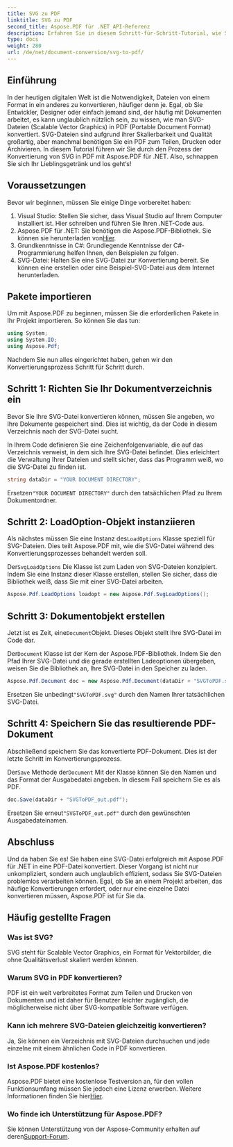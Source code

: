 ```yaml
---
title: SVG zu PDF
linktitle: SVG zu PDF
second_title: Aspose.PDF für .NET API-Referenz
description: Erfahren Sie in diesem Schritt-für-Schritt-Tutorial, wie Sie mit Aspose.PDF für .NET SVG in PDF konvertieren. Perfekt für Entwickler und Designer.
type: docs
weight: 280
url: /de/net/document-conversion/svg-to-pdf/
---
```

## Einführung

In der heutigen digitalen Welt ist die Notwendigkeit, Dateien von einem Format in ein anderes zu konvertieren, häufiger denn je. Egal, ob Sie Entwickler, Designer oder einfach jemand sind, der häufig mit Dokumenten arbeitet, es kann unglaublich nützlich sein, zu wissen, wie man SVG-Dateien (Scalable Vector Graphics) in PDF (Portable Document Format) konvertiert. SVG-Dateien sind aufgrund ihrer Skalierbarkeit und Qualität großartig, aber manchmal benötigen Sie ein PDF zum Teilen, Drucken oder Archivieren. In diesem Tutorial führen wir Sie durch den Prozess der Konvertierung von SVG in PDF mit Aspose.PDF für .NET. Also, schnappen Sie sich Ihr Lieblingsgetränk und los geht‘s!

## Voraussetzungen

Bevor wir beginnen, müssen Sie einige Dinge vorbereitet haben:

1. Visual Studio: Stellen Sie sicher, dass Visual Studio auf Ihrem Computer installiert ist. Hier schreiben und führen Sie Ihren .NET-Code aus.
2.  Aspose.PDF für .NET: Sie benötigen die Aspose.PDF-Bibliothek. Sie können sie herunterladen von[Hier](https://releases.aspose.com/pdf/net/).
3. Grundkenntnisse in C#: Grundlegende Kenntnisse der C#-Programmierung helfen Ihnen, den Beispielen zu folgen.
4. SVG-Datei: Halten Sie eine SVG-Datei zur Konvertierung bereit. Sie können eine erstellen oder eine Beispiel-SVG-Datei aus dem Internet herunterladen.

## Pakete importieren

Um mit Aspose.PDF zu beginnen, müssen Sie die erforderlichen Pakete in Ihr Projekt importieren. So können Sie das tun:

```csharp
using System;
using System.IO;
using Aspose.Pdf;
```
Nachdem Sie nun alles eingerichtet haben, gehen wir den Konvertierungsprozess Schritt für Schritt durch.

## Schritt 1: Richten Sie Ihr Dokumentverzeichnis ein

Bevor Sie Ihre SVG-Datei konvertieren können, müssen Sie angeben, wo Ihre Dokumente gespeichert sind. Dies ist wichtig, da der Code in diesem Verzeichnis nach der SVG-Datei sucht.

In Ihrem Code definieren Sie eine Zeichenfolgenvariable, die auf das Verzeichnis verweist, in dem sich Ihre SVG-Datei befindet. Dies erleichtert die Verwaltung Ihrer Dateien und stellt sicher, dass das Programm weiß, wo die SVG-Datei zu finden ist.

```csharp
string dataDir = "YOUR DOCUMENT DIRECTORY";
```

 Ersetzen`"YOUR DOCUMENT DIRECTORY"` durch den tatsächlichen Pfad zu Ihrem Dokumentordner.

## Schritt 2: LoadOption-Objekt instanziieren

 Als nächstes müssen Sie eine Instanz des`LoadOptions` Klasse speziell für SVG-Dateien. Dies teilt Aspose.PDF mit, wie die SVG-Datei während des Konvertierungsprozesses behandelt werden soll.

 Der`SvgLoadOptions` Die Klasse ist zum Laden von SVG-Dateien konzipiert. Indem Sie eine Instanz dieser Klasse erstellen, stellen Sie sicher, dass die Bibliothek weiß, dass Sie mit einer SVG-Datei arbeiten.

```csharp
Aspose.Pdf.LoadOptions loadopt = new Aspose.Pdf.SvgLoadOptions();
```

## Schritt 3: Dokumentobjekt erstellen

 Jetzt ist es Zeit, eine`Document`Objekt. Dieses Objekt stellt Ihre SVG-Datei im Code dar.

 Der`Document` Klasse ist der Kern der Aspose.PDF-Bibliothek. Indem Sie den Pfad Ihrer SVG-Datei und die gerade erstellten Ladeoptionen übergeben, weisen Sie die Bibliothek an, Ihre SVG-Datei in den Speicher zu laden.

```csharp
Aspose.Pdf.Document doc = new Aspose.Pdf.Document(dataDir + "SVGToPDF.svg", loadopt);
```

 Ersetzen Sie unbedingt`"SVGToPDF.svg"` durch den Namen Ihrer tatsächlichen SVG-Datei.

## Schritt 4: Speichern Sie das resultierende PDF-Dokument

Abschließend speichern Sie das konvertierte PDF-Dokument. Dies ist der letzte Schritt im Konvertierungsprozess.

 Der`Save` Methode der`Document` Mit der Klasse können Sie den Namen und das Format der Ausgabedatei angeben. In diesem Fall speichern Sie es als PDF.

```csharp
doc.Save(dataDir + "SVGToPDF_out.pdf");
```

 Ersetzen Sie erneut`"SVGToPDF_out.pdf"` durch den gewünschten Ausgabedateinamen.

## Abschluss

Und da haben Sie es! Sie haben eine SVG-Datei erfolgreich mit Aspose.PDF für .NET in eine PDF-Datei konvertiert. Dieser Vorgang ist nicht nur unkompliziert, sondern auch unglaublich effizient, sodass Sie SVG-Dateien problemlos verarbeiten können. Egal, ob Sie an einem Projekt arbeiten, das häufige Konvertierungen erfordert, oder nur eine einzelne Datei konvertieren müssen, Aspose.PDF ist für Sie da.

## Häufig gestellte Fragen

### Was ist SVG?
SVG steht für Scalable Vector Graphics, ein Format für Vektorbilder, die ohne Qualitätsverlust skaliert werden können.

### Warum SVG in PDF konvertieren?
PDF ist ein weit verbreitetes Format zum Teilen und Drucken von Dokumenten und ist daher für Benutzer leichter zugänglich, die möglicherweise nicht über SVG-kompatible Software verfügen.

### Kann ich mehrere SVG-Dateien gleichzeitig konvertieren?
Ja, Sie können ein Verzeichnis mit SVG-Dateien durchsuchen und jede einzelne mit einem ähnlichen Code in PDF konvertieren.

### Ist Aspose.PDF kostenlos?
 Aspose.PDF bietet eine kostenlose Testversion an, für den vollen Funktionsumfang müssen Sie jedoch eine Lizenz erwerben. Weitere Informationen finden Sie hier[Hier](https://purchase.aspose.com/buy).

### Wo finde ich Unterstützung für Aspose.PDF?
 Sie können Unterstützung von der Aspose-Community erhalten auf deren[Support-Forum](https://forum.aspose.com/c/pdf/10).